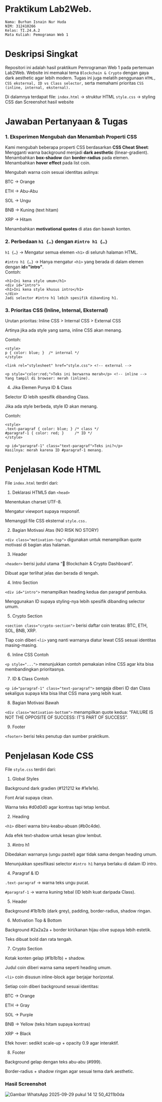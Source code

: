# Praktikum Lab2Web.

    Nama: Burhan Isnain Nur Huda 
    NIM: 312410266 
    Kelas: TI.24.A.2
    Mata Kuliah: Pemograman Web 1

 
# Deskripsi Singkat

Repositori ini adalah hasil praktikum Pemrograman Web 1 pada pertemuan Lab2Web. Website ini memakai tema `Blockchain & Crypto` dengan gaya dark aesthetic agar lebih modern. Tugas ini juga melatih penggunaan `HTML, CSS eksternal, ID vs Class selector,` serta memahami prioritas `CSS (inline, internal, eksternal).`


Di dalamnya terdapat file:
 `index.html` → struktur HTML
 `style.css` → styling CSS
dan Screenshot hasil website

# Jawaban Pertanyaan & Tugas

### 1. Eksperimen Mengubah dan Menambah Properti CSS
Kami mengubah beberapa properti CSS berdasarkan **CSS Cheat Sheet**:
 Mengganti warna background menjadi **dark aesthetic** (linear-gradient).
 Menambahkan **box-shadow** dan **border-radius** pada elemen.
 Menambahkan **hover effect** pada list coin.
 
 Mengubah warna coin sesuai identitas aslinya:
 
   BTC → Orange
   
   ETH → Abu-Abu
   
   SOL → Ungu
   
   BNB → Kuning (text hitam)
   
   XRP → Hitam
   
 Menambahkan **motivational quotes** di atas dan bawah konten.

### 2. Perbedaan `h1 {…}` dengan `#intro h1 {…}`

 `h1 {…}` → Mengatur semua elemen `<h1>` di seluruh halaman HTML.
 
 `#intro h1 {…}` → Hanya mengatur `<h1>` yang berada di dalam elemen dengan **id="intro"**.  
Contoh:

    <h1>Ini kena style umum</h1>
    <div id="intro">
    <h1>Ini kena style khusus intro</h1>
    </div>
    Jadi selector #intro h1 lebih spesifik dibanding h1.

### 3. Prioritas CSS (Inline, Internal, Eksternal)

Urutan prioritas: Inline CSS > Internal CSS > External CSS

Artinya jika ada style yang sama, inline CSS akan menang.

Contoh:

    <style>
    p { color: blue; }  /* internal */
    </style>

    <link rel="stylesheet" href="style.css"> <!-- external -->

    <p style="color:red;">Teks ini berwarna merah</p> <!-- inline -->
    Yang tampil di browser: merah (inline).

4. Jika Elemen Punya ID & Class

Selector ID lebih spesifik dibanding Class.

Jika ada style berbeda, style ID akan menang.

Contoh:

    <style>
    .text-paragraf { color: blue; } /* class */
    #paragraf-1 { color: red; }     /* ID */
    </style>

    <p id="paragraf-1" class="text-paragraf">Teks ini?</p>
    Hasilnya: merah karena ID #paragraf-1 menang.

# Penjelasan Kode HTML

File `index.html` terdiri dari:

 1. Deklarasi HTML5 dan `<head>`

Menentukan charset UTF-8.

Mengatur viewport supaya responsif.

Memanggil file CSS eksternal `style.css.`

2. Bagian Motivasi Atas (NO RISK NO STORY)

`<div class="motivation-top">` digunakan untuk menampilkan quote motivasi di bagian atas halaman.

3. Header

`<header>` berisi judul utama “🚀 Blockchain & Crypto Dashboard”.

Dibuat agar terlihat jelas dan berada di tengah.

4. Intro Section

`<div id="intro">` menampilkan heading kedua dan paragraf pembuka.

Menggunakan ID supaya styling-nya lebih spesifik dibanding selector umum.

5. Crypto Section

`<section class="crypto-section">` berisi daftar coin teratas: BTC, ETH, SOL, BNB, XRP.

Tiap coin diberi `<li>` yang nanti warnanya diatur lewat CSS sesuai identitas masing-masing.

6. Inline CSS Contoh

`<p style="...">` menunjukkan contoh pemakaian inline CSS agar kita bisa membandingkan prioritasnya.

7. ID & Class Contoh

`<p id="paragraf-1" class="text-paragraf">` sengaja diberi ID dan Class sekaligus supaya kita bisa lihat CSS mana yang lebih kuat.

8. Bagian Motivasi Bawah

`<div class="motivation-bottom">` menampilkan quote kedua: “FAILURE IS NOT THE OPPOSITE OF SUCCESS: IT'S PART OF SUCCESS”.

9. Footer

`<footer>` berisi teks penutup dan sumber praktikum.

# Penjelasan Kode CSS

File `style.css` terdiri dari:

1. Global Styles

Background dark gradien (#121212 ke #1e1e1e).

Font Arial supaya clean.

Warna teks #d0d0d0 agar kontras tapi tetap lembut.

2. Heading

`<h1>` diberi warna biru-keabu-abuan (#b0c4de).

Ada efek text-shadow untuk kesan glow lembut.

3. #intro h1

Dibedakan warnanya (ungu pastel) agar tidak sama dengan heading umum.

Menunjukkan spesifikasi selector `#intro h1` hanya berlaku di dalam ID intro.

4. Paragraf & ID

`.text-paragraf` → warna teks ungu pucat.

`#paragraf-1` → warna kuning tebal (ID lebih kuat daripada Class).

5. Header

Background #1b1b1b (dark grey), padding, border-radius, shadow ringan.

6. Motivation Top & Bottom

Background #2a2a2a + border kiri/kanan hijau olive supaya lebih estetik.

Teks dibuat bold dan rata tengah.

7. Crypto Section

Kotak konten gelap (#1b1b1b) + shadow.

Judul coin diberi warna sama seperti heading umum.

`<li>` coin disusun inline-block agar berjajar horizontal.

Setiap coin diberi background sesuai identitas:

BTC → Orange

ETH → Gray

SOL → Purple

BNB → Yellow (teks hitam supaya kontras)

XRP → Black

Efek hover: sedikit scale-up + opacity 0.9 agar interaktif.

8. Footer

Background gelap dengan teks abu-abu (#999).

Border-radius + shadow ringan agar sesuai tema dark aesthetic.


### Hasil Screenshot
![Gambar WhatsApp 2025-09-29 pukul 14 12 50_4211b0da](https://github.com/user-attachments/assets/fb2a8c87-4dc8-4ddc-9cdd-b57bc41b1283)


